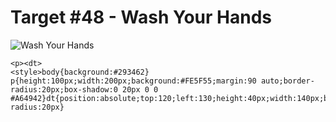 # Target #48 - Wash Your Hands

![Wash Your Hands](https://cssbattle.dev/targets/48.png)

```
<p><dt>
<style>body{background:#293462}
p{height:100px;width:200px;background:#FE5F55;margin:90 auto;border-radius:20px;box-shadow:0 20px 0 0 #A64942}dt{position:absolute;top:120;left:130;height:40px;width:140px;background:#A64942;border-radius:20px}
```

